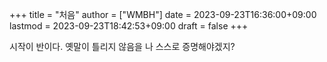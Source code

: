 +++
title = "처음"
author = ["WMBH"]
date = 2023-09-23T16:36:00+09:00
lastmod = 2023-09-23T18:42:53+09:00
draft = false
+++

시작이 반이다.
옛말이 틀리지 않음을 나 스스로 증명해야겠지?
